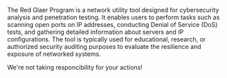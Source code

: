 The Red Glaer Program is a network utility tool designed for cybersecurity analysis and penetration testing. It enables users to perform tasks such as scanning open ports on IP addresses, conducting Denial of Service (DoS) tests, and gathering detailed information about servers and IP configurations. The tool is typically used for educational, research, or authorized security auditing purposes to evaluate the resilience and exposure of networked systems.


We're not taking responcibility for your actions!
